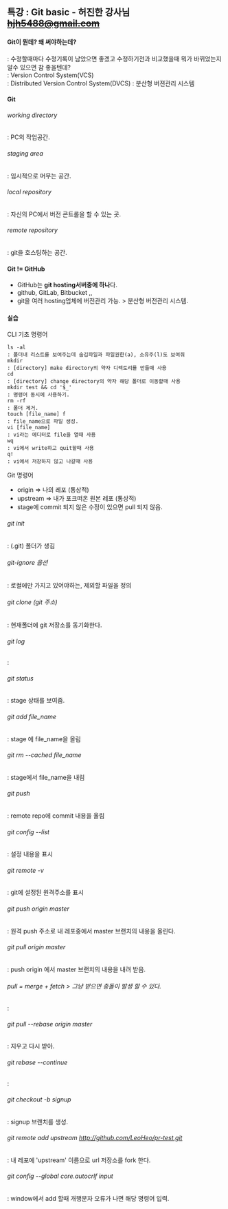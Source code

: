 ## 특강 : Git basic   - 허진한 강사님 ~~hjh5488@gmail.com~~

#### Git이 뭔데? 왜 써야하는데?    
: 수정할때마다 수정기록이 남았으면 좋겠고 수정하기전과 비교했을때 뭐가 바뀌었는지 알수 있으면 참 좋을텐데?<br>
: Version Control System(VCS)<br>
: Distributed Version Control System(DVCS) : 분산형 버젼관리 시스템
 
#### Git

###### working directory
: PC의 작업공간.

###### staging area
: 임시적으로 머무는 공간.

###### local repository
: 자신의 PC에서 버전 콘트롤을 할 수 있는 곳. 

###### remote repository
: git을 호스팅하는 공간.

#### Git != GitHub
* GitHub는 **git hosting서버중에 하나**다.
* github, GitLab, Bitbucket ,,
* git을 여러 hosting업체에 버전관리 가능. > 분산형 버전관리 시스템.

 
#### 실습
CLI 기초 명령어
```
ls -al 
: 폴더내 리스트를 보여주는데 숨김파일과 파일권한(a), 소유주(l)도 보여줘 
mkdir 
: [directory] make directory의 약자 디렉토리를 만들때 사용 
cd 
: [directory] change directory의 약자 해당 폴더로 이동할때 사용 
mkdir test && cd '$_' 
: 명령어 동시에 사용하기.
rm -rf
: 폴더 제거. 
touch [file_name] f
: file_name으로 파일 생성.
vi [file_name] 
: vi라는 에디터로 file을 열때 사용 
wq 
: vi에서 write하고 quit할때 사용 
q! 
: vi에서 저장하지 않고 나갈때 사용 
```

Git 명령어
* origin => 나의 레포 (통상적)
* upstream => 내가 포크떠온 원본 레포 (통상적)
* stage에 commit 되지 않은 수정이 있으면 pull 되지 않음.

###### git init
: (.git) 폴더가 생김

###### git-ignore 옵션
: 로컬에만 가지고 있어야하는, 제외할 파일을 정의

###### git clone (git 주소)
: 현재폴더에 git 저장소를 동기화한다.

###### git log
: 

###### git status
: stage 상태를 보여줌.

###### git add file_name
: stage 에 file_name을 올림

###### git rm --cached file_name
: stage에서 file_name을 내림

###### git push
: remote repo에 commit 내용을 올림

###### git config --list
: 설정 내용을 표시 

###### git remote -v
: git에 설정된 원격주소를 표시

###### git push origin master
: 원격 push 주소로 내 레포중에서 master 브랜치의 내용을 올린다.

###### git pull origin master
: push origin 에서 master 브랜치의 내용을 내려 받음.

###### pull = merge + fetch  >  그냥 받으면 충돌이 발생 할 수 있다.
: 

###### git pull --rebase origin master
: 지우고 다시 받아.

###### git rebase --continue
:

###### git checkout -b signup
: signup 브랜치를 생성.

###### git remote add upstream http://github.com/LeoHeo/pr-test.git
: 내 레포에 'upstream' 이름으로 url 저장소를 fork 한다.

###### git config --global core.autocrlf input
: window에서 add 할때 개행문자 오류가 나면 해당 명령어 입력.